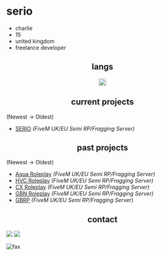 <h1>serio</h1>

- charlie
- 15
- united kingdom
- freelance developer

<h2 align="center">langs</h2>

<p align="center">
<img align="center" src="https://cdn.jsdelivr.net/npm/simple-icons@3.0.1/icons/lua.svg" alt="lua" height="20" width="20" />
</p>

<h2 align="center">current projects</h2>

(Newest -> Oldest)
- [SERIO](https://discord.gg/GUJy3KsU) *(FiveM UK/EU Semi RP/Fragging Server)*

<h2 align="center">past projects</h2>

(Newest -> Oldest)
- [Aqua Roleplay](https://discord.gg/aquarp) *(FiveM UK/EU Semi RP/Fragging Server)*
- [HVC Roleplay](https://discord.gg/hvc) *(FiveM UK/EU Semi RP/Fragging Server)*
- [CX Roleplay](https://discord.gg/cxrp) *(FiveM UK/EU Semi RP/Fragging Server)*
- [GBN Roleplay](https://discord.gg/gbrp) *(FiveM UK/EU Semi RP/Fragging Server)*
- [GBRP](https://discord.gg/gbrp) *(FiveM UK/EU Semi RP/Fragging Server)*
<h2 align="center">contact</h2>

<p><img src="http://github-profile-summary-cards.vercel.app/api/cards/profile-details?username=eulx&theme=transparent" />
<img src="https://github-readme-streak-stats.herokuapp.com/?user=eulx&hide_border=true&card_width=338&theme=transparent" /></p>
<img src="https://komarev.com/ghpvc/?username=eulx&color=lightgray" alt="fax" width="" height="">
<p align="center">
</p>


 
